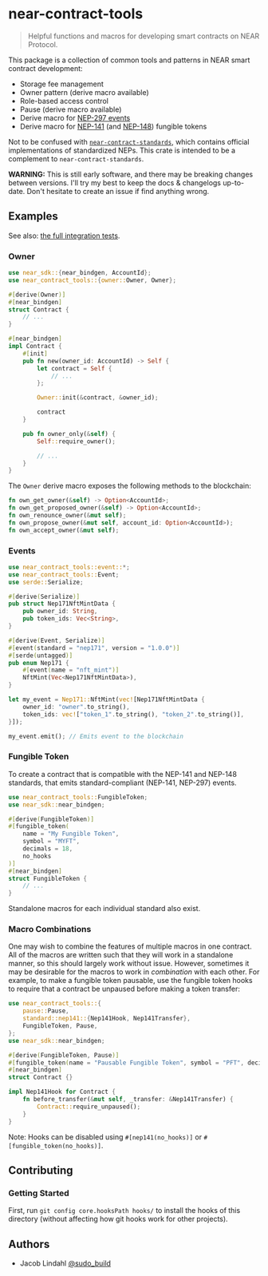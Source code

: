 # near-contract-tools

> Helpful functions and macros for developing smart contracts on NEAR Protocol.

This package is a collection of common tools and patterns in NEAR smart contract development:

- Storage fee management
- Owner pattern (derive macro available)
- Role-based access control
- Pause (derive macro available)
- Derive macro for [NEP-297 events](https://nomicon.io/Standards/EventsFormat)
- Derive macro for [NEP-141](https://nomicon.io/Standards/Tokens/FungibleToken/Core) (and [NEP-148](https://nomicon.io/Standards/Tokens/FungibleToken/Metadata)) fungible tokens

Not to be confused with [`near-contract-standards`](https://crates.io/crates/near-contract-standards), which contains official implementations of standardized NEPs. This crate is intended to be a complement to `near-contract-standards`.

**WARNING:** This is still early software, and there may be breaking changes between versions. I'll try my best to keep the docs & changelogs up-to-date. Don't hesitate to create an issue if find anything wrong.

## Examples

See also: [the full integration tests](tests/macros/mod.rs).

### Owner

```rust
use near_sdk::{near_bindgen, AccountId};
use near_contract_tools::{owner::Owner, Owner};

#[derive(Owner)]
#[near_bindgen]
struct Contract {
    // ...
}

#[near_bindgen]
impl Contract {
    #[init]
    pub fn new(owner_id: AccountId) -> Self {
        let contract = Self {
            // ...
        };

        Owner::init(&contract, &owner_id);

        contract
    }

    pub fn owner_only(&self) {
        Self::require_owner();

        // ...
    }
}
```

The `Owner` derive macro exposes the following methods to the blockchain:

```rust
fn own_get_owner(&self) -> Option<AccountId>;
fn own_get_proposed_owner(&self) -> Option<AccountId>;
fn own_renounce_owner(&mut self);
fn own_propose_owner(&mut self, account_id: Option<AccountId>);
fn own_accept_owner(&mut self);
```

### Events

```rust
use near_contract_tools::event::*;
use near_contract_tools::Event;
use serde::Serialize;

#[derive(Serialize)]
pub struct Nep171NftMintData {
    pub owner_id: String,
    pub token_ids: Vec<String>,
}

#[derive(Event, Serialize)]
#[event(standard = "nep171", version = "1.0.0")]
#[serde(untagged)]
pub enum Nep171 {
    #[event(name = "nft_mint")]
    NftMint(Vec<Nep171NftMintData>),
}

let my_event = Nep171::NftMint(vec![Nep171NftMintData {
    owner_id: "owner".to_string(),
    token_ids: vec!["token_1".to_string(), "token_2".to_string()],
}]);

my_event.emit(); // Emits event to the blockchain
```

### Fungible Token

To create a contract that is compatible with the NEP-141 and NEP-148 standards, that emits standard-compliant (NEP-141, NEP-297) events.

```rust
use near_contract_tools::FungibleToken;
use near_sdk::near_bindgen;

#[derive(FungibleToken)]
#[fungible_token(
    name = "My Fungible Token",
    symbol = "MYFT",
    decimals = 18,
    no_hooks
)]
#[near_bindgen]
struct FungibleToken {
    // ...
}
```

Standalone macros for each individual standard also exist.

### Macro Combinations

One may wish to combine the features of multiple macros in one contract. All of the macros are written such that they will work in a standalone manner, so this should largely work without issue. However, sometimes it may be desirable for the macros to work in _combination_ with each other. For example, to make a fungible token pausable, use the fungible token hooks to require that a contract be unpaused before making a token transfer:

```rust
use near_contract_tools::{
    pause::Pause,
    standard::nep141::{Nep141Hook, Nep141Transfer},
    FungibleToken, Pause,
};
use near_sdk::near_bindgen;

#[derive(FungibleToken, Pause)]
#[fungible_token(name = "Pausable Fungible Token", symbol = "PFT", decimals = 18)]
#[near_bindgen]
struct Contract {}

impl Nep141Hook for Contract {
    fn before_transfer(&mut self, _transfer: &Nep141Transfer) {
        Contract::require_unpaused();
    }
}
```

Note: Hooks can be disabled using `#[nep141(no_hooks)]` or `#[fungible_token(no_hooks)]`.

## Contributing

### Getting Started

First, run `git config core.hooksPath hooks/` to install the hooks of this directory (without affecting how git hooks work for other projects).

## Authors

- Jacob Lindahl [@sudo_build](https://twitter.com/sudo_build)
